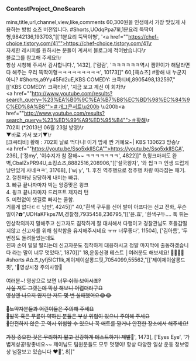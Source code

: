 ### ContestProject_OneSearch
mins,title,url,channel,view,like,comments
60,300원을 인생에서 가장 맛있게 사용하는 방법 쇼츠 버전입니다. #Shorts,UOdqPpa7IiI,1분요리 뚝딱이형,9842136,193703,"[['1분요리 뚝딱이형', '<a href=""https://chef-choice.tistory.com/41"">https://chef-choice.tistory.com/41\r</a><br>자세한 레시피를 원하시는 분들이 계셔서 블로그에 적어놨습니다\r<br>블로그를 참고해 주세요!\r<br>항상 시청해 주셔서 감사합니다.', 1432], ['람람', 'ㅋㅋㅋㅋㅋㅋ역시 잼민이가 해달라면 다 해주는 우리 뚝딱이형ㅋㅋㅋㅋㅋㅋㅋㅋㅋ', 10173]]"
60,[큭쇼츠] #황해 내 누군지 아니? #Shorts,a9Yy45Fd2uE,KBS COMEDY: 크큭티비,8905498,132597,"[['KBS COMEDY: 크큭티비', '지금 보고 계신 이 회차!\r<br><a href=""http://www.youtube.com/results?search_query=%23%EA%B0%9C%EA%B7%B8%EC%BD%98%EC%84%9C%ED%8A%B8"">＃개그콘서트\u200b</a> \u200b<a href=""http://www.youtube.com/results?search_query=%23%ED%99%A9%ED%95%B4"">＃황해</a>\r<br>702회 (*2013년 06월 23일 방영)\r<br>▼바로 가서 보기▼\r<br>[크큭티비] 황해 : 702회 날로 먹다니! 이거 밤새 짠 거예요~| KBS 130623 방송\r<br><a href=""https://youtu.be/Sso5xklISCA"">https://youtu.be/Sso5xklISCA</a>', 236], ['정my', '이수지가 참 잘해~~  ㅋㅋㅋㅋㅋㅋㅋ', 4822]]"
9,윙크마저도 완벽,CbaIZxPR94U,쇼킹쇼츠,8882516,208906,"[['설국왕자', '와 씹ㅋㅋ 인생 드럽게 낭만있게 사네ㅋㅋ', 31768], ['wj y', '1. 후진 역주행으로 정주행 차량 따라잡는 패기. <br>2. 절친마냥 당당하게 내미는 빠큐.<br>3. 빠큐 끝나자마자 박는 앙증맞은 윙크 <br>4. 윙크 끝나자마자 드리프트 제자리 턴<br>5. 미련없이 샛길로 빠지는 쿨함.<br>거를게 없다ㄷㄷ 낭만', 4245]]"
40,"흰색 구두를 신어 발이 아프다는 신고 전화, 무슨 일이?☎️",UDHaKFkps7M,경찰청,7935458,236795,"[['윤.효', '흰색구두.... 톡 튀는 인상착의까지 말해주고 신고자도 침착하게 잘 대처해서 다행이고 경찰관님도 호들갑떨지않고 신고자를 위해 침착함을 유지해주시네요 ㅠㅠ 너무좋다', 11504], ['김아름', '두번정도 돌려들었는데도 <br>진짜 손이 덜덜 떨리는데 신고자분도 침착하게 대응하시고 정말 마지막에 출동하겠습니다 라는 말이 너무 멋있다.', 1870]]"
18,운동신경 테스트 │여러분도 해보세요! 🤸‍♀️🤸‍♂️ #shorts #쇼츠,tyfj5IC11lk,제이제이살롱드핏,7054099,55562,"[['제이제이살롱드핏', '🌟영상시청 주의사항🌟<br><br>여러분~! 영상으로 보면 너~~무 쉬워 보이시죠?<br>사실 저도 그랬는데 막상 해보니 어렵더라구요<br>영상엔 나오지 않지만 저도 몇 번 실패했어요😂😂<br><br>🚫노약자분들과 어린이들은 주의해 주세요<br>🚫발목 혹은 무릎이 약하신 분들은 부상 위험이 있으니 주의해 주세요 <br>🚫안전하지 않은 곳 역시 위험할 수 있으니 꼭 매트를 깔거나 안전한 장소에서 해주세요! <br><br>가장 중요한 것은 무리하지 말고 건강하게 테스트하기! 제발~~🙏', 1473], ['Eyes Eye', '가볍게성공!왕좋네요~~ 제이님도 팀원분들도 모두 멋쟁이! 항상 다양한 일상 운동 정보영상 넘잘보고 있습니다 ❤💜', 8]]"
